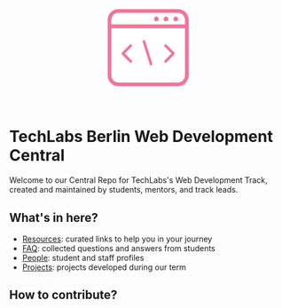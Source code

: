 <p align="center"><img src="./images/logo.png" width="150"></p>
<p>&nbsp;</p>

# TechLabs Berlin Web Development Central

Welcome to our Central Repo for TechLabs's Web Development Track, created and maintained by students, mentors, and track leads.

## What's in here?

- [Resources](./resources/README.md): curated links to help you in your journey
- [FAQ](./faq/README.md): collected questions and answers from students
- [People](./people/README.md): student and staff profiles
- [Projects](./projects/README.md): projects developed during our term

## How to contribute?
